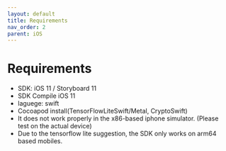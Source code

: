 ```yaml
---
layout: default
title: Requirements
nav_order: 2
parent: iOS
---
```


# Requirements
- SDK: iOS 11 / Storyboard 11
- SDK Compile iOS 11
- laguege: swift
- Cocoapod install(TensorFlowLiteSwift/Metal, CryptoSwift)
- It does not work properly in the x86-based iphone simulator. (Please test on the actual device)
- Due to the tensorflow lite suggestion, the SDK only works on arm64 based mobiles.
